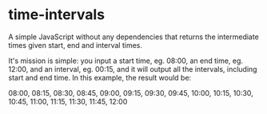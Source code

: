 # time-intervals
A simple JavaScript without any dependencies that returns the intermediate times given start, end and interval times.

It's mission is simple: you input a start time, eg. 08:00, an end time, eg. 12:00, and an interval, eg. 00:15, and it will output all the intervals, including start and end time. In this example, the result would be:

08:00, 08:15, 08:30, 08:45, 09:00, 09:15, 09:30, 09:45, 10:00, 10:15, 10:30, 10:45, 11:00, 11:15, 11:30, 11:45, 12:00
